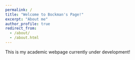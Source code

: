 ```yaml
---
permalink: /
title: "Welcome to Bockman's Page!"
excerpt: "About me"
author_profile: true
redirect_from: 
  - /about/
  - /about.html
---
```


This is my academic webpage currently under development!
